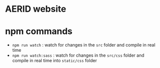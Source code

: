 # AERID website

# npm commands

- `npm run watch` : watch for changes in the `src` folder and compile in real time
- `npm run watch:sass` : watch for changes in the `src/css` folder and compile in real time into `static/css` folder